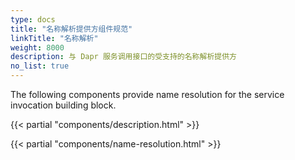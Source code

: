 ```yaml
---
type: docs
title: "名称解析提供方组件规范"
linkTitle: "名称解析"
weight: 8000
description: 与 Dapr 服务调用接口的受支持的名称解析提供方
no_list: true
---
```


The following components provide name resolution for the service invocation building block.

{{< partial "components/description.html" >}}

{{< partial "components/name-resolution.html" >}}
